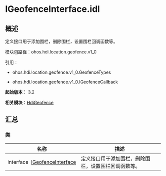 # IGeofenceInterface.idl


## 概述

定义接口用于添加围栏，删除围栏，设置围栏回调函数等。

模块包路径：ohos.hdi.location.geofence.v1_0

引用：

- ohos.hdi.location.geofence.v1_0.GeofenceTypes

- ohos.hdi.location.geofence.v1_0.IGeofenceCallback

**起始版本：** 3.2

**相关模块：**[HdiGeofence](_hdi_geofence.md)


## 汇总


### 类

| 名称 | 描述 | 
| -------- | -------- |
| interface&nbsp;&nbsp;[IGeofenceInterface](interface_i_geofence_interface.md) | 定义接口用于添加围栏，删除围栏，设置围栏回调函数等。  | 
